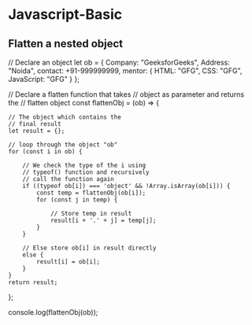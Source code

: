 # Javascript-Basic

## Flatten a nested object
// Declare an object
let ob = {
	Company: "GeeksforGeeks",
	Address: "Noida",
	contact: +91-999999999,
	mentor: {
		HTML: "GFG",
		CSS: "GFG",
		JavaScript: "GFG"
	}
};

// Declare a flatten function that takes
// object as parameter and returns the
// flatten object
const flattenObj = (ob) => {

	// The object which contains the
	// final result
	let result = {};

	// loop through the object "ob"
	for (const i in ob) {

		// We check the type of the i using
		// typeof() function and recursively
		// call the function again
		if ((typeof ob[i]) === 'object' && !Array.isArray(ob[i])) {
			const temp = flattenObj(ob[i]);
			for (const j in temp) {

				// Store temp in result
				result[i + '.' + j] = temp[j];
			}
		}

		// Else store ob[i] in result directly
		else {
			result[i] = ob[i];
		}
	}
	return result;
};

console.log(flattenObj(ob));
